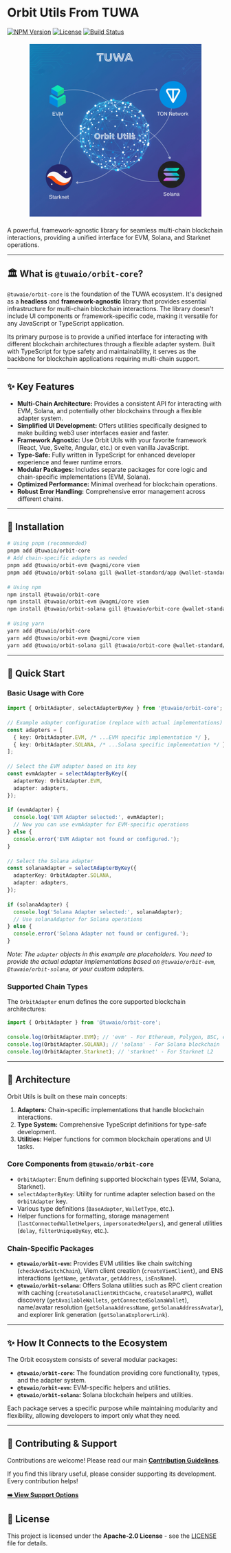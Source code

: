 # Orbit Utils From TUWA

[![NPM Version](https://img.shields.io/npm/v/@tuwaio/orbit-core.svg)](https://www.npmjs.com/package/@tuwaio/orbit-core)
[![License](https://img.shields.io/npm/l/@tuwaio/orbit-core.svg)](./LICENSE)
[![Build Status](https://img.shields.io/github/actions/workflow/status/TuwaIO/orbit/release.yml?branch=main)](https://github.com/TuwaIO/orbit/actions)

<div style="text-align: center; margin-bottom: 20px; margin-top: 20px;">
    <img src="https://raw.githubusercontent.com/TuwaIO/workflows/refs/heads/main/preview/repos/orbit_utils.png" alt="Orbit Utils" width="400">
</div>

A powerful, framework-agnostic library for seamless multi-chain blockchain interactions, providing a unified interface for EVM, Solana, and Starknet operations.

---

## 🏛️ What is `@tuwaio/orbit-core`?

`@tuwaio/orbit-core` is the foundation of the TUWA ecosystem. It's designed as a **headless** and **framework-agnostic** library that provides essential infrastructure for multi-chain blockchain interactions. The library doesn't include UI components or framework-specific code, making it versatile for any JavaScript or TypeScript application.

Its primary purpose is to provide a unified interface for interacting with different blockchain architectures through a flexible adapter system. Built with TypeScript for type safety and maintainability, it serves as the backbone for blockchain applications requiring multi-chain support.

---

## ✨ Key Features

* **Multi-Chain Architecture:** Provides a consistent API for interacting with EVM, Solana, and potentially other blockchains through a flexible adapter system.
* **Simplified UI Development:** Offers utilities specifically designed to make building web3 user interfaces easier and faster.
* **Framework Agnostic:** Use Orbit Utils with your favorite framework (React, Vue, Svelte, Angular, etc.) or even vanilla JavaScript.
* **Type-Safe:** Fully written in TypeScript for enhanced developer experience and fewer runtime errors.
* **Modular Packages:** Includes separate packages for core logic and chain-specific implementations (EVM, Solana).
* **Optimized Performance:** Minimal overhead for blockchain operations.
* **Robust Error Handling:** Comprehensive error management across different chains.

---

## 💾 Installation

```bash
# Using pnpm (recommended)
pnpm add @tuwaio/orbit-core
# Add chain-specific adapters as needed
pnpm add @tuwaio/orbit-evm @wagmi/core viem
pnpm add @tuwaio/orbit-solana gill @wallet-standard/app @wallet-standard/ui-core @wallet-standard/ui-registry

# Using npm
npm install @tuwaio/orbit-core
npm install @tuwaio/orbit-evm @wagmi/core viem
npm install @tuwaio/orbit-solana gill @tuwaio/orbit-core @wallet-standard/app @wallet-standard/ui-core @wallet-standard/ui-registry

# Using yarn
yarn add @tuwaio/orbit-core
yarn add @tuwaio/orbit-evm @wagmi/core viem
yarn add @tuwaio/orbit-solana gill @tuwaio/orbit-core @wallet-standard/app @wallet-standard/ui-core @wallet-standard/ui-registry
````

-----

## 🚀 Quick Start

### Basic Usage with Core

```typescript
import { OrbitAdapter, selectAdapterByKey } from '@tuwaio/orbit-core';

// Example adapter configuration (replace with actual implementations)
const adapters = [
  { key: OrbitAdapter.EVM, /* ...EVM specific implementation */ },
  { key: OrbitAdapter.SOLANA, /* ...Solana specific implementation */ }
];

// Select the EVM adapter based on its key
const evmAdapter = selectAdapterByKey({
  adapterKey: OrbitAdapter.EVM,
  adapter: adapters,
});

if (evmAdapter) {
  console.log('EVM Adapter selected:', evmAdapter);
  // Now you can use evmAdapter for EVM-specific operations
} else {
  console.error('EVM Adapter not found or configured.');
}

// Select the Solana adapter
const solanaAdapter = selectAdapterByKey({
  adapterKey: OrbitAdapter.SOLANA,
  adapter: adapters,
});

if (solanaAdapter) {
  console.log('Solana Adapter selected:', solanaAdapter);
  // Use solanaAdapter for Solana operations
} else {
  console.error('Solana Adapter not found or configured.');
}
```

*Note: The `adapter` objects in this example are placeholders. You need to provide the actual adapter implementations based on `@tuwaio/orbit-evm`, `@tuwaio/orbit-solana`, or your custom adapters.*

### Supported Chain Types

The `OrbitAdapter` enum defines the core supported blockchain architectures:

```typescript
import { OrbitAdapter } from '@tuwaio/orbit-core';

console.log(OrbitAdapter.EVM); // 'evm' - For Ethereum, Polygon, BSC, etc.
console.log(OrbitAdapter.SOLANA); // 'solana' - For Solana blockchain
console.log(OrbitAdapter.Starknet); // 'starknet' - For Starknet L2
```

-----

## 🔧 Architecture

Orbit Utils is built on these main concepts:

1.  **Adapters:** Chain-specific implementations that handle blockchain interactions.
2.  **Type System:** Comprehensive TypeScript definitions for type-safe development.
3.  **Utilities:** Helper functions for common blockchain operations and UI tasks.

### Core Components from `@tuwaio/orbit-core`

* `OrbitAdapter`: Enum defining supported blockchain types (EVM, Solana, Starknet).
* `selectAdapterByKey`: Utility for runtime adapter selection based on the `OrbitAdapter` key.
* Various type definitions (`BaseAdapter`, `WalletType`, etc.).
* Helper functions for formatting, storage management (`lastConnectedWalletHelpers`, `impersonatedHelpers`), and general utilities (`delay`, `filterUniqueByKey`, etc.).

### Chain-Specific Packages

* **`@tuwaio/orbit-evm`:** Provides EVM utilities like chain switching (`checkAndSwitchChain`), Viem client creation (`createViemClient`), and ENS interactions (`getName`, `getAvatar`, `getAddress`, `isEnsName`).
* **`@tuwaio/orbit-solana`:** Offers Solana utilities such as RPC client creation with caching (`createSolanaClientWithCache`, `createSolanaRPC`), wallet discovery (`getAvailableWallets`, `getConnectedSolanaWallet`), name/avatar resolution (`getSolanaAddressName`, `getSolanaAddressAvatar`), and explorer link generation (`getSolanaExplorerLink`).

-----

## ✨ How It Connects to the Ecosystem

The Orbit ecosystem consists of several modular packages:

* **`@tuwaio/orbit-core`:** The foundation providing core functionality, types, and the adapter system.
* **`@tuwaio/orbit-evm`:** EVM-specific helpers and utilities.
* **`@tuwaio/orbit-solana`:** Solana blockchain helpers and utilities.

Each package serves a specific purpose while maintaining modularity and flexibility, allowing developers to import only what they need.

---

## 🤝 Contributing & Support

Contributions are welcome! Please read our main **[Contribution Guidelines](https://github.com/TuwaIO/workflows/blob/main/CONTRIBUTING.md)**.

If you find this library useful, please consider supporting its development. Every contribution helps!

[**➡️ View Support Options**](https://github.com/TuwaIO/workflows/blob/main/Donation.md)

## 📄 License

This project is licensed under the **Apache-2.0 License** - see the [LICENSE](./LICENSE) file for details.
